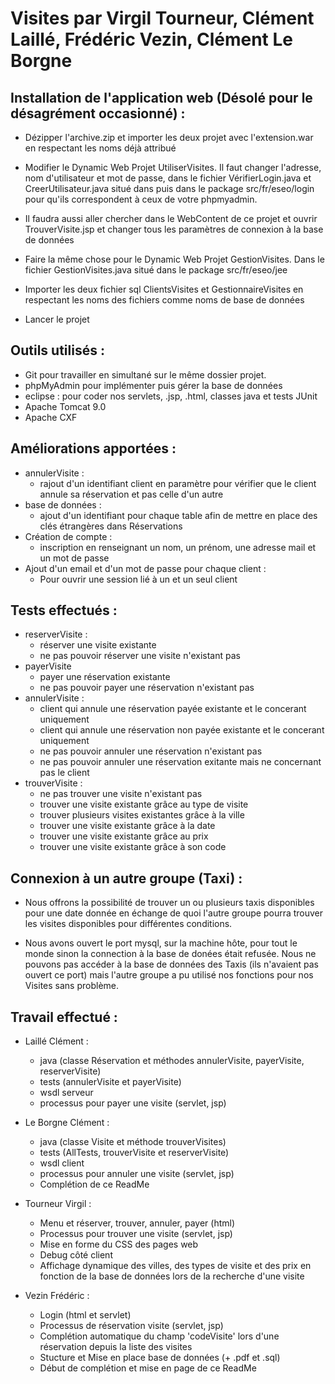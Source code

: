 # Visites par Virgil Tourneur, Clément Laillé, Frédéric Vezin, Clément Le Borgne

Installation de l'application web (Désolé pour le désagrément occasionné) :
-
- Dézipper l'archive.zip et importer les deux projet avec l'extension.war en respectant les noms déjà attribué

- Modifier le Dynamic Web Projet UtiliserVisites. Il faut changer l'adresse, nom d'utilisateur et mot de passe, dans le fichier VérifierLogin.java et CreerUtilisateur.java situé dans puis dans le package src/fr/eseo/login pour qu'ils correspondent à ceux de votre phpmyadmin. 
- Il faudra aussi aller chercher dans le WebContent de ce projet et ouvrir TrouverVisite.jsp et changer tous les paramètres de connexion à la base de données
- Faire la même chose pour le Dynamic Web Projet GestionVisites. Dans le fichier GestionVisites.java situé dans le package src/fr/eseo/jee

- Importer les deux fichier sql ClientsVisites et GestionnaireVisites en respectant les noms des fichiers comme noms de base de données

- Lancer le projet


Outils utilisés : 
-
- Git pour travailler en simultané sur le même dossier projet.
- phpMyAdmin pour implémenter puis gérer la base de données
- eclipse : pour coder nos servlets, .jsp, .html, classes java et tests JUnit
- Apache Tomcat 9.0
- Apache CXF


Améliorations apportées :
-
- annulerVisite :
  - rajout d'un identifiant client en paramètre pour vérifier que le client annule sa réservation et pas celle d'un autre
- base de données :
  - ajout d'un identifiant pour chaque table afin de mettre en place des clés étrangères dans Réservations
- Création de compte :
  - inscription en renseignant un nom, un prénom, une adresse mail et un mot de passe
- Ajout d'un email et d'un mot de passe pour chaque client :
  - Pour ouvrir une session lié à un et un seul client




Tests effectués :
-
- reserverVisite :
  - réserver une visite existante
  - ne pas pouvoir réserver une visite n'existant pas
- payerVisite
  - payer une réservation existante
  - ne pas pouvoir payer une réservation n'existant pas
- annulerVisite :
  - client qui annule une réservation payée existante et le concerant uniquement
  - client qui annule une réservation non payée existante et le concerant uniquement
  - ne pas pouvoir annuler une réservation n'existant pas
  - ne pas pouvoir annuler une réservation exitante mais ne concernant pas le client
- trouverVisite :
  - ne pas trouver une visite n'existant pas
  - trouver une visite existante grâce au type de visite
  - trouver plusieurs visites existantes grâce à la ville
  - trouver une visite existante grâce à la date
  - trouver une visite existante grâce au prix
  - trouver une visite existante grâce à son code

Connexion à un autre groupe (Taxi) :
-
- Nous offrons la possibilité de trouver un ou plusieurs taxis disponibles pour une date donnée en échange de quoi l'autre groupe pourra trouver les visites disponibles pour différentes conditions. 

- Nous avons ouvert le port mysql, sur la machine hôte, pour tout le monde sinon la connection à la base de donées était refusée.
Nous ne pouvons pas accéder à la base de données des Taxis (ils n'avaient pas ouvert ce port) mais l'autre groupe a pu utilisé nos fonctions pour nos Visites sans problème.

Travail effectué :
-
- Laillé Clément :
  - java (classe Réservation et méthodes annulerVisite, payerVisite, reserverVisite)
  - tests (annulerVisite et payerVisite)
  - wsdl serveur
  - processus pour payer une visite (servlet, jsp)

- Le Borgne Clément :
  - java (classe Visite et méthode trouverVisites)
  - tests (AllTests, trouverVisite et reserverVisite)
  - wsdl client
  - processus pour annuler une visite (servlet, jsp)
  - Complétion de ce ReadMe
  
- Tourneur Virgil :
  - Menu et réserver, trouver, annuler, payer (html)
  - Processus pour trouver une visite (servlet, jsp)
  - Mise en forme du CSS des pages web
  - Debug côté client
  - Affichage dynamique des villes, des types de visite et des prix en fonction de la base de données lors de la recherche d'une visite

- Vezin Frédéric :
  - Login (html et servlet)
  - Processus de réservation visite (servlet, jsp)
  - Complétion automatique du champ 'codeVisite' lors d'une réservation depuis la liste des visites
  - Stucture et Mise en place base de données (+ .pdf et .sql)
  - Début de complétion et mise en page de ce ReadMe
